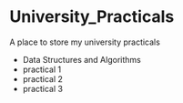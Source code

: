 # University_Practicals
A place to store my university practicals

- Data Structures and Algorithms
- practical 1
- practical 2
- practical 3

